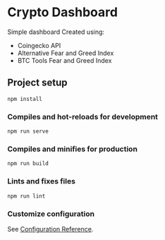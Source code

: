 # Crypto Dashboard
Simple dashboard
Created using:
- Coingecko API
- Alternative Fear and Greed Index
- BTC Tools Fear and Greed Index
## Project setup
```
npm install
```

### Compiles and hot-reloads for development
```
npm run serve
```

### Compiles and minifies for production
```
npm run build
```

### Lints and fixes files
```
npm run lint
```

### Customize configuration
See [Configuration Reference](https://cli.vuejs.org/config/).

